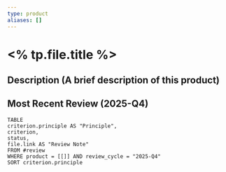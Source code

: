 ```yaml
--- 
type: product 
aliases: [] 
--- 
```


# <% tp.file.title %> 

## Description (A brief description of this product) 

## Most Recent Review (2025-Q4) 

```dataview 
TABLE 
criterion.principle AS "Principle", 
criterion, 
status, 
file.link AS "Review Note" 
FROM #review 
WHERE product = [[]] AND review_cycle = "2025-Q4" 
SORT criterion.principle
```